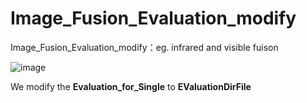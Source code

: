 # Image_Fusion_Evaluation_modify
 Image_Fusion_Evaluation_modify：eg. infrared and visible fuison 
 
![image](https://github.com/ImageVisioner/Image_Fusion_Evaluation_modify/assets/102503666/5280c99b-199f-48e5-b394-0e0937c3e280)

We modify the **Evaluation_for_Single** to  **EValuationDirFile**

